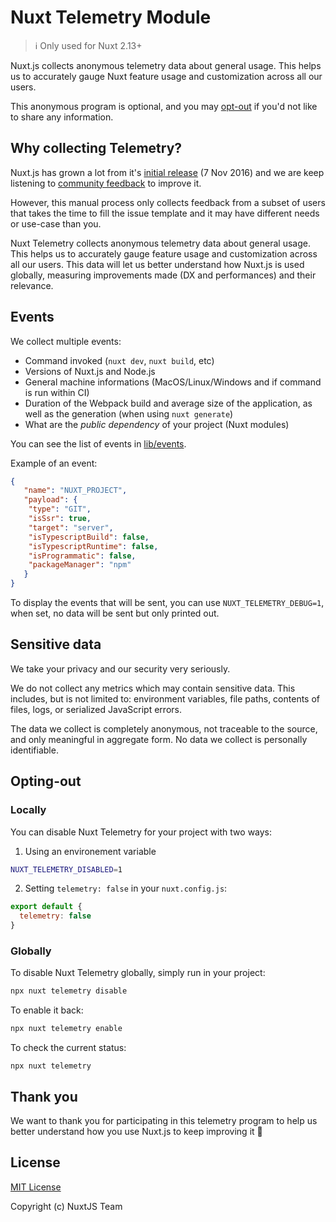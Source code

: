 # Nuxt Telemetry Module

> ℹ️ Only used for Nuxt 2.13+

Nuxt.js collects anonymous telemetry data about general usage. This helps us to accurately gauge Nuxt feature usage and customization across all our users.

This anonymous program is optional, and you may [opt-out](#opting-out) if you'd not like to share any information.

## Why collecting Telemetry?

Nuxt.js has grown a lot from it's [initial release](https://github.com/nuxt/nuxt.js/releases/tag/v0.2.0) (7 Nov 2016) and we are keep listening to [community feedback](https://github.com/nuxt/nuxt.js/issues) to improve it.

However, this manual process only collects feedback from a subset of users that takes the time to fill the issue template and it may have different needs or use-case than you.

Nuxt Telemetry collects anonymous telemetry data about general usage. This helps us to accurately gauge feature usage and customization across all our users. This data will let us better understand how Nuxt.js is used globally, measuring improvements made (DX and performances) and their relevance.

## Events

We collect multiple events:
- Command invoked (`nuxt dev`, `nuxt build`, etc)
- Versions of Nuxt.js and Node.js
- General machine informations (MacOS/Linux/Windows and if command is run within CI)
- Duration of the Webpack build and average size of the application, as well as the generation (when using `nuxt generate`)
- What are the *public dependency* of your project (Nuxt modules)

You can see the list of events in [lib/events](./lib/events).

Example of an event:

```json
{
   "name": "NUXT_PROJECT",
   "payload": {
    "type": "GIT",
    "isSsr": true,
    "target": "server",
    "isTypescriptBuild": false,
    "isTypescriptRuntime": false,
    "isProgrammatic": false,
    "packageManager": "npm"
   }
}
```

To display the events that will be sent, you can use `NUXT_TELEMETRY_DEBUG=1`, when set, no data will be sent but only printed out.

## Sensitive data

We take your privacy and our security very seriously.

We do not collect any metrics which may contain sensitive data.
This includes, but is not limited to: environment variables, file paths, contents of files, logs, or serialized JavaScript errors.

The data we collect is completely anonymous, not traceable to the source, and only meaningful in aggregate form. No data we collect is personally identifiable.

## Opting-out

### Locally

You can disable Nuxt Telemetry for your project with two ways:

1. Using an environement variable

```bash
NUXT_TELEMETRY_DISABLED=1
```

2. Setting `telemetry: false` in your `nuxt.config.js`:

```js
export default {
  telemetry: false
}
```

### Globally

To disable Nuxt Telemetry globally, simply run in your project:

```bash
npx nuxt telemetry disable
```

To enable it back:

```bash
npx nuxt telemetry enable
```

To check the current status:
```
npx nuxt telemetry
```

## Thank you

We want to thank you for participating in this telemetry program to help us better understand how you use Nuxt.js to keep improving it 💚

## License

[MIT License](./LICENSE)

Copyright (c) NuxtJS Team
